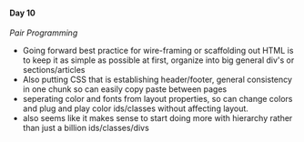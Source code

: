 #### Day 10  
_Pair Programming_  
- Going forward best practice for wire-framing or scaffolding out HTML is to keep it as simple as possible at first, organize into big general div's or sections/articles
- Also putting CSS that is establishing header/footer, general consistency in one chunk so can easily copy paste between pages
- seperating color and fonts from layout properties, so can change colors and plug and play color ids/classes without affecting layout.
- also seems like it makes sense to start doing more with hierarchy rather than just a billion ids/classes/divs
